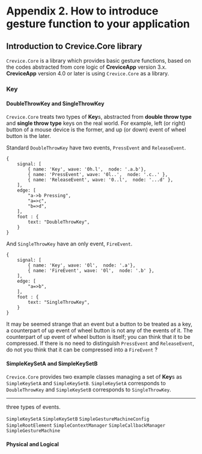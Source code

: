   
# Appendix 2. How to introduce gesture function to your application
  
  
## Introduction to Crevice.Core library
  
  
`Crevice.Core` is a library which provides basic gesture functions, based on the codes abstracted from core logic of **CreviceApp** version 3.x. **CreviceApp** version 4.0 or later is using `Crevice.Core` as a library.
  
  
### Key
  
#### DoubleThrowKey and SingleThrowKey
  
  
`Crevice.Core` treats two types of **Key**s, abstracted from **double throw type** and **single throw type** keys on the real world. For example, left (or right) button of a mouse device is the former, and up (or down) event of wheel button is the later. 
  
Standard `DoubleThrowKey` have two events, `PressEvent` and `ReleaseEvent`. 
  
```wavedrom
{ 
    signal: [
        { name: 'Key', wave: '0h.l',  node: '.a.b'},
        { name: 'PressEvent', wave: '0l..',  node: '.c..' },
        { name: 'ReleaseEvent', wave: '0..l',  node: '...d' },
    ],
    edge: [
        "a->b Pressing",
        "a=>c",
        "b=>d",
    ],
    foot : {
        text: "DoubleThrowKey",
    }
}
```
  
And `SingleThrowKey` have an only event, `FireEvent`. 
  
```wavedrom
{ 
    signal: [
        { name: 'Key', wave: '0l',  node: '.a'},
        { name: 'FireEvent', wave: '0l',  node: '.b' },
    ],
    edge: [
        "a=>b",
    ],
    foot : {
        text: "SingleThrowKey",
    }
}
```
  
It may be seemed strange that an event but a button to be treated as a key, a counterpart of up event of wheel button is not any of the events of it. The counterpart of up event of wheel button is itself; you can think that it to be compressed. If there is no need to distinguish `PressEvent` and `ReleaseEvent`, do not you think that it can be compressed into a `FireEvent` ?
  
#### SimpleKeySetA and SimpleKeySetB
  
  
`Crevice.Core` provides two example classes managing a set of **Key**s as `SimpleKeySetA` and `SimpleKeySetB`. `SimpleKeySetA` corresponds to `DoubleThrowKey` and `SimpleKeySetB` corresponds to `SingleThrowKey`.
  
  
  
---
  
 three types of events.
  
  
`SimpleKeySetA`
`SimpleKeySetB`
`SimpleGestureMachineConfig`
`SimpleRootElement`
`SimpleContextManager`
`SimpleCallbackManager`
`SimpleGestureMachine`
  
#### Physical and Logical
  
  
  